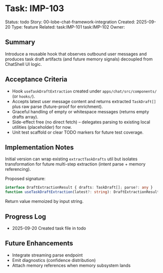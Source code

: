 # Task: IMP-103
Status: todo
Story: 00-lobe-chat-framework-integration
Created: 2025-09-20
Type: feature
Related: task:IMP-101 task:IMP-102
Owner:

## Summary
Introduce a reusable hook that observes outbound user messages and produces task draft artifacts (and future memory signals) decoupled from ChatShell UI logic.

## Acceptance Criteria
- Hook `useTaskDraftExtraction` created under `apps/chat/src/components/` (or `hooks/`).
- Accepts latest user message content and returns extracted `TaskDraft[]` plus raw parse (future-proof for enrichment).
- Graceful handling of empty or whitespace messages (returns empty drafts array).
- Side-effect free (no direct fetch) – delegates parsing to existing local utilities (placeholder) for now.
- Unit test scaffold or clear TODO markers for future test coverage.

## Implementation Notes
Initial version can wrap existing `extractTaskDrafts` util but isolates transformation for future multi-step extraction (intent parse + memory referencing).

Proposed signature:
```ts
interface DraftExtractionResult { drafts: TaskDraft[]; parse?: any }
function useTaskDraftExtraction(latest?: string): DraftExtractionResult
```
Return value memoized by input string.

## Progress Log
- 2025-09-20 Created task file in todo

## Future Enhancements
- Integrate streaming parse endpoint
- Emit diagnostics (confidence distribution)
- Attach memory references when memory subsystem lands
